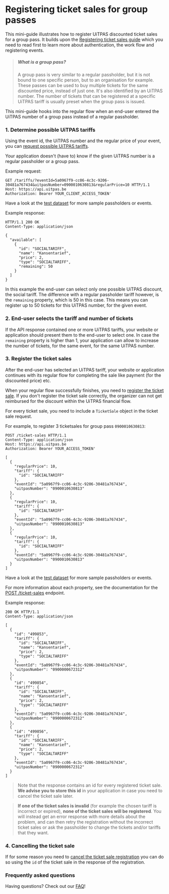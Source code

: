 # Registering ticket sales for group passes

This mini-guide illustrates how to register UiTPAS discounted ticket sales for a group pass. It builds upon the [Registering ticket sales guide](https://publiq.stoplight.io/docs/authentication/docs/registering-ticket-sales-group.md) which you need to read first to learn more about authentication, the work flow and registering events.

> ##### What is a group pass?
>
> A group pass is very similar to a regular passholder, but it is not bound to one specific person, but to an organisation for example. These passes can be used to buy multiple tickets for the same discounted price, instead of just one. It's also identified by an UiTPAS number. The number of tickets that can be registered at a specific UiTPAS tariff is usually preset when the group pass is issued.
>


This mini-guide hooks into the regular flow when an end-user entered the UiTPAS number of a group pass instead of a regular passholder.


### 1. Determine possible UiTPAS tariffs

Using the event id, the UiTPAS number and the regular price of your event, you can [request possible UiTPAS tariffs](/reference/UiTPAS.v2.json/paths/~1tariffs/get).

Your application doesn't (have to) know if the given UiTPAS number is a regular passholder or a group pass.

Example request:

```http
GET /tariffs/?eventId=5a0967f9-cc06-4c3c-9206-30481a767434&uitpasNumber=0900010630813&regularPrice=10 HTTP/1.1
Host: https://api.uitpas.be
Authorization: Bearer YOUR_CLIENT_ACCESS_TOKEN'
```

Have a look at the [test dataset](https://publiq.stoplight.io/docs/authentication/docs/test-dataset) for more sample passholders or events.


Example response:

```http
HTTP/1.1 200 OK
Content-Type: application/json

{
  "available": [
    {
      "id": "SOCIALTARIFF",
      "name": "Kansentarief",
      "price": 2,
      "type": "SOCIALTARIFF",
      "remaining": 50
    }
  ]
}
```

In this example the end-user can select only one possible UiTPAS discount, the social tariff. The difference with a regular passholder tariff however, is the `remaining` property, which is 50 in this case. This means you can register up to 50 tickets for this UiTPAS number, for the given event.


### 2. End-user selects the tariff and number of tickets

If the API response contained one or more UiTPAS tariffs, your website or application should present them to the end-user to select one. In case the `remaining` property is higher than 1, your application can allow to increase the number of tickets, for the same event, for the same UiTPAS number.


### 3. Register the ticket sales

After the end-user has selected an UiTPAS tariff, your website or application continues with its regular flow for completing the sale like payment (for the discounted price) etc.

When your regular flow successfully finishes, you need to [register the ticket sale](/reference/UiTPAS.v2.json/paths/~1ticket-sales/post). If you don't register the ticket sale correctly, the organizer can not get reimbursed for the discount within the UiTPAS financial flow.

For every ticket sale, you need to include a `TicketSale` object in the ticket sale request.

For example, to register 3 ticketsales for group pass `0900010630813`:

```http
POST /ticket-sales HTTP/1.1
Content-Type: application/json
Host: https://api.uitpas.be
Authorization: Bearer YOUR_ACCESS_TOKEN'

[
  {
    "regularPrice": 10,
    "tariff": {
      "id": "SOCIALTARIFF"
    },
    "eventId": "5a0967f9-cc06-4c3c-9206-30481a767434",
    "uitpasNumber": "0900010630813"
  },
  {
    "regularPrice": 10,
    "tariff": {
      "id": "SOCIALTARIFF"
    },
    "eventId": "5a0967f9-cc06-4c3c-9206-30481a767434",
    "uitpasNumber": "0900010630813"
  },
  {
    "regularPrice": 10,
    "tariff": {
      "id": "SOCIALTARIFF"
    },
    "eventId": "5a0967f9-cc06-4c3c-9206-30481a767434",
    "uitpasNumber": "0900010630813"
  }    
]
```

Have a look at the [test dataset](https://publiq.stoplight.io/docs/authentication/docs/test-dataset) for more sample passholders or events.

For more information about each property, see the documentation for the [POST /ticket-sales](/reference/UiTPAS.v2.json/paths/~1ticket-sales/post) endpoint.

Example response:

```http
200 OK HTTP/1.1
Content-Type: application/json

[
  {
    "id": "499853",
    "tariff": {
      "id": "SOCIALTARIFF",
      "name": "Kansentarief",
      "price": 2,
      "type": "SOCIALTARIFF"
    },
    "eventId": "5a0967f9-cc06-4c3c-9206-30481a767434",
    "uitpasNumber": "0900000672312"
  },
  {
    "id": "499854",
    "tariff": {
      "id": "SOCIALTARIFF",
      "name": "Kansentarief",
      "price": 2,
      "type": "SOCIALTARIFF"
    },
    "eventId": "5a0967f9-cc06-4c3c-9206-30481a767434",
    "uitpasNumber": "0900000672312"
  },
  {
    "id": "499856",
    "tariff": {
      "id": "SOCIALTARIFF",
      "name": "Kansentarief",
      "price": 2,
      "type": "SOCIALTARIFF"
    },
    "eventId": "5a0967f9-cc06-4c3c-9206-30481a767434",
    "uitpasNumber": "0900000672312"
  }    
]
```

> Note that the response contains an id for every registered ticket sale. **We advise you to store this id** in your application in case you need to cancel the ticket sale later.

<!-- theme: warning -->

> **If one of the ticket sales is invalid** (for example the chosen tariff is incorrect or expired), **none of the ticket sales will be registered**. You will instead get an error response with more details about the problem, and can then retry the registration without the incorrect ticket sales or ask the passholder to change the tickets and/or tariffs that they want.

### 4. Cancelling the ticket sale

If for some reason you need to [cancel the ticket sale registration](/reference/UiTPAS.v2.json/paths/~1ticket-sales~1%7BticketSaleId%7D/delete) you can do so using the `id` of the ticket sale in the response of the registration.


### Frequently asked questions

Having questions? Check out our [FAQ](https://publiq.stoplight.io/docs/authentication/docs/faq)!
